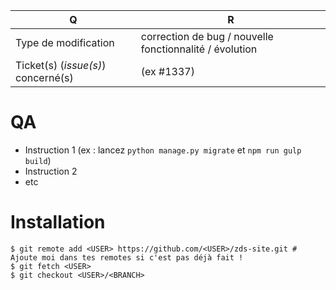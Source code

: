 | Q                                   | R
| ----------------------------------- | -------------------------------------------
| Type de modification                | correction de bug / nouvelle fonctionnalité / évolution
| Ticket(s) (_issue(s)_) concerné(s)  | (ex #1337)

# QA

* Instruction 1 (ex : lancez `python manage.py migrate` et `npm run gulp build`)
* Instruction 2
* etc

# Installation

```console
$ git remote add <USER> https://github.com/<USER>/zds-site.git # Ajoute moi dans tes remotes si c'est pas déjà fait !
$ git fetch <USER>
$ git checkout <USER>/<BRANCH>
```
